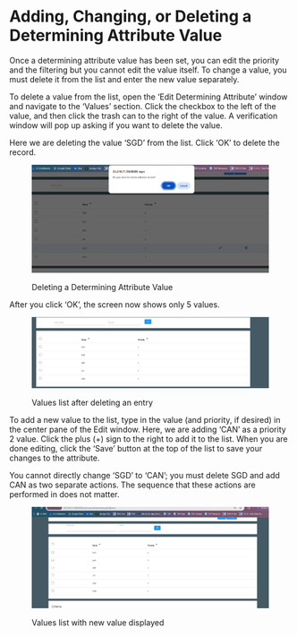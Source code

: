 # Adding, Changing, or Deleting a Determining Attribute Value

Once a determining attribute value has been set, you can edit the priority and the filtering but you cannot edit the value itself.  To change a value, you must delete it from the list and enter the new value separately.

To delete a value from the list, open the ‘Edit Determining Attribute’ window and navigate to the ‘Values’ section.  Click the checkbox to the left of the value, and then click the trash can to the right of the value.  A verification window will pop up asking if you want to delete the value.

Here we are deleting the value ‘SGD’ from the list.  Click ‘OK’ to delete the record.

<figure><img src="../../../../../.gitbook/assets/image (12).png" alt=""><figcaption><p>Deleting a Determining Attribute Value</p></figcaption></figure>

After you click ‘OK’, the screen now shows only 5 values.

<figure><img src="../../../../../.gitbook/assets/image (13).png" alt=""><figcaption><p>Values list after deleting an entry</p></figcaption></figure>

To add a new value to the list, type in the value (and priority, if desired) in the center pane of the Edit window.  Here, we are adding ‘CAN’ as a priority 2 value.  Click the plus (+) sign to the right to add it to the list.  When you are done editing, click the ‘Save’ button at the top of the list to save your changes to the attribute.

You cannot directly change ‘SGD’ to ‘CAN’; you must delete SGD and add CAN as two separate actions.  The sequence that these actions are performed in does not matter.

<figure><img src="../../../../../.gitbook/assets/image (14).png" alt=""><figcaption><p>Values list with new value displayed</p></figcaption></figure>
